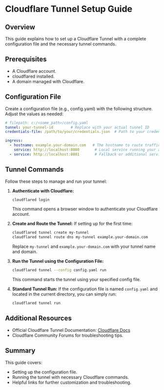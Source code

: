 # Cloudflare Tunnel Setup Guide

## Overview
This guide explains how to set up a Cloudflare Tunnel with a complete configuration file and the necessary tunnel commands.

## Prerequisites
- A Cloudflare account.
- cloudflared installed.
- A domain managed with Cloudflare.

## Configuration File
Create a configuration file (e.g., config.yaml) with the following structure. Adjust the values as needed:

```yaml
# filepath: c:/<some_path>/config.yaml
tunnel: your-tunnel-id        # Replace with your actual tunnel ID
credentials-file: /path/to/your/credentials.json  # Path to your credentials file

ingress:
  - hostname: example.your-domain.com   # The hostname to route traffic
    service: http://localhost:8080       # Local service running your app
  - service: http://localhost:8081       # Fallback or additional service
```

## Tunnel Commands
Follow these steps to manage and run your tunnel:

1. **Authenticate with Cloudflare:**
   ```bash
   cloudflared login
   ```
   This command opens a browser window to authenticate your Cloudflare account.

2. **Create and Route the Tunnel:**
   If setting up for the first time:
   ```bash
   cloudflared tunnel create my-tunnel
   cloudflared tunnel route dns my-tunnel example.your-domain.com
   ```
   Replace `my-tunnel` and `example.your-domain.com` with your tunnel name and domain.

3. **Run the Tunnel using the Configuration File:**
   ```bash
   cloudflared tunnel --config config.yaml run
   ```
   This command starts the tunnel using your specified config file.

4. **Standard Tunnel Run:**
   If the configuration file is named `config.yaml` and located in the current directory, you can simply run:
   ```bash
   cloudflared tunnel run
   ```

## Additional Resources
- Official Cloudflare Tunnel Documentation: [Cloudflare Docs](https://developers.cloudflare.com/cloudflare-one/connections/connect-apps/run-tunnel)
- Cloudflare Community Forums for troubleshooting tips.

## Summary
This guide covers:
- Setting up the configuration file.
- Running the tunnel with necessary Cloudflare commands.
- Helpful links for further customization and troubleshooting.
